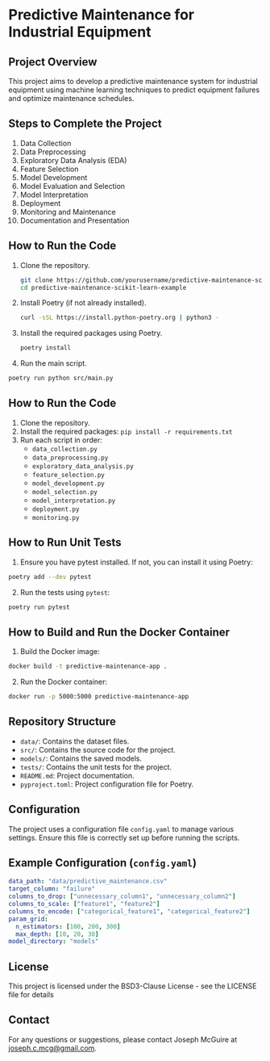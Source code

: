 # Predictive Maintenance for Industrial Equipment

## Project Overview
This project aims to develop a predictive maintenance system for industrial equipment using machine learning techniques to predict equipment failures and optimize maintenance schedules.

## Steps to Complete the Project
1. Data Collection
2. Data Preprocessing
3. Exploratory Data Analysis (EDA)
4. Feature Selection
5. Model Development
6. Model Evaluation and Selection
7. Model Interpretation
8. Deployment
9. Monitoring and Maintenance
10. Documentation and Presentation

## How to Run the Code
1. Clone the repository.
   ```sh
   git clone https://github.com/yourusername/predictive-maintenance-scikit-learn-example.git
   cd predictive-maintenance-scikit-learn-example
   ```
2. Install Poetry (if not already installed).
    ```sh
    curl -sSL https://install.python-poetry.org | python3 -
    ```
3. Install the required packages using Poetry.
   ```sh
   poetry install
   ```
4. Run the main script.
```sh
poetry run python src/main.py
```
## How to Run the Code
1. Clone the repository.
2. Install the required packages: `pip install -r requirements.txt`
3. Run each script in order:
   - `data_collection.py`
   - `data_preprocessing.py`
   - `exploratory_data_analysis.py`
   - `feature_selection.py`
   - `model_development.py`
   - `model_selection.py`
   - `model_interpretation.py`
   - `deployment.py`
   - `monitoring.py`

## How to Run Unit Tests
1. Ensure you have pytest installed. If not, you can install it using Poetry:
```sh
poetry add --dev pytest
```
2. Run the tests using `pytest`:
```sh
poetry run pytest
```
## How to Build and Run the Docker Container
1. Build the Docker image:
```sh
docker build -t predictive-maintenance-app .
```
2. Run the Docker container:
```sh
docker run -p 5000:5000 predictive-maintenance-app
```

## Repository Structure
- `data/`: Contains the dataset files.
- `src/`: Contains the source code for the project.
- `models/`: Contains the saved models.
- `tests/`: Contains the unit tests for the project.
- `README.md`: Project documentation.
- `pyproject.toml`: Project configuration file for Poetry.
## Configuration
The project uses a configuration file `config.yaml` to manage various settings. Ensure this file is correctly set up before running the scripts.

## Example Configuration (`config.yaml`)
```yaml
data_path: "data/predictive_maintenance.csv"
target_column: "failure"
columns_to_drop: ["unnecessary_column1", "unnecessary_column2"]
columns_to_scale: ["feature1", "feature2"]
columns_to_encode: ["categorical_feature1", "categorical_feature2"]
param_grid:
  n_estimators: [100, 200, 300]
  max_depth: [10, 20, 30]
model_directory: "models"
```
## License
This project is licensed under the BSD3-Clause License - see the LICENSE file for details

## Contact
For any questions or suggestions, please contact Joseph McGuire at joseph.c.mcg@gmail.com.


